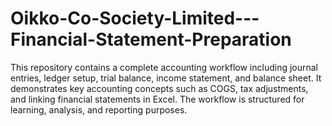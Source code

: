 # Oikko-Co-Society-Limited---Financial-Statement-Preparation
This repository contains a complete accounting workflow including journal entries, ledger setup, trial balance, income statement, and balance sheet. It demonstrates key accounting concepts such as COGS, tax adjustments, and linking financial statements in Excel. The workflow is structured for learning, analysis, and reporting purposes.
